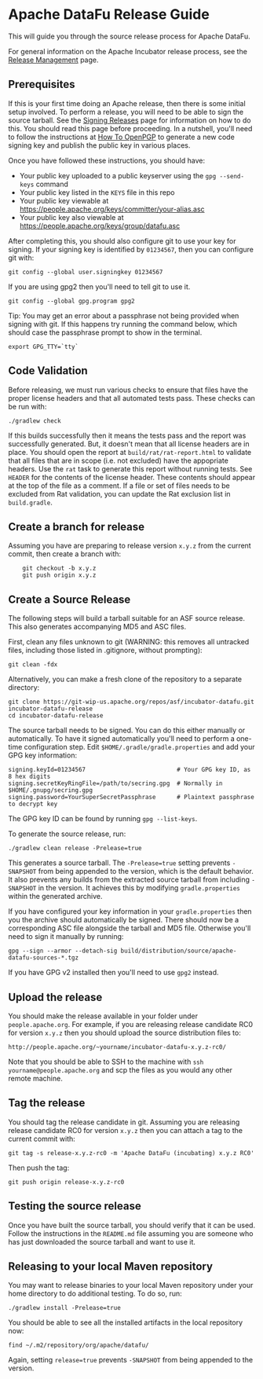 # Apache DataFu Release Guide

This will guide you through the source release process for Apache DataFu.

For general information on the Apache Incubator release process, see the [Release Management](http://incubator.apache.org/guides/releasemanagement.html) page.

## Prerequisites

If this is your first time doing an Apache release, then there is some initial setup involved.  To perform a release, you will need to be able to sign the source tarball.  See the [Signing Releases](http://www.apache.org/dev/release-signing.html) page for information on how to do this.  You should read this page before proceeding.   In a nutshell, you'll need to follow the instructions at [How To OpenPGP](http://www.apache.org/dev/openpgp.html#generate-key) to generate a new code signing key and publish the public key in various places.

Once you have followed these instructions, you should have:

* Your public key uploaded to a public keyserver using the `gpg --send-keys` command
* Your public key listed in the `KEYS` file in this repo
* Your public key viewable at https://people.apache.org/keys/committer/your-alias.asc
* Your public key also viewable at https://people.apache.org/keys/group/datafu.asc

After completing this, you should also configure git to use your key for signing.  If your signing key is identified by `01234567`, then you can configure git with:

    git config --global user.signingkey 01234567

If you are using gpg2 then you'll need to tell git to use it.

    git config --global gpg.program gpg2

Tip: You may get an error about a passphrase not being provided when signing with git.  If this happens try running the command below, which should case the passphrase prompt to show in the terminal.

    export GPG_TTY=`tty`

## Code Validation

Before releasing, we must run various checks to ensure that files have the proper license headers and that all automated tests pass.  These checks can be run with:

    ./gradlew check

If this builds successfully then it means the tests pass and the report was successfully generated.  But, it doesn't mean that all license headers are in place.  You should open the report at `build/rat/rat-report.html` to validate that all files that are in scope (i.e. not excluded) have the appopriate headers.  Use the `rat` task to generate this report without running tests.  See `HEADER` for the contents of the license header.  These contents should appear at the top of the file as a comment.  If a file or set of files needs to be excluded from Rat validation, you can update the Rat exclusion list in `build.gradle`.

## Create a branch for release

Assuming you have are preparing to release version `x.y.z` from the current commit, then create a branch with:

        git checkout -b x.y.z
        git push origin x.y.z

## Create a Source Release

The following steps will build a tarball suitable for an ASF source release.  This also generates accompanying MD5 and ASC files.

First, clean any files unknown to git (WARNING: this removes all untracked files, including those listed in .gitignore, without prompting):

    git clean -fdx

Alternatively, you can make a fresh clone of the repository to a separate directory:

    git clone https://git-wip-us.apache.org/repos/asf/incubator-datafu.git incubator-datafu-release
    cd incubator-datafu-release

The source tarball needs to be signed.  You can do this either manually or automatically.  To have it signed automatically you'll need to perform a one-time configuration step.  Edit `$HOME/.gradle/gradle.properties` and add your GPG key information:

    signing.keyId=01234567                          # Your GPG key ID, as 8 hex digits
    signing.secretKeyRingFile=/path/to/secring.gpg  # Normally in $HOME/.gnupg/secring.gpg
    signing.password=YourSuperSecretPassphrase      # Plaintext passphrase to decrypt key

The GPG key ID can be found by running `gpg --list-keys`.

To generate the source release, run:

    ./gradlew clean release -Prelease=true

This generates a source tarball.  The `-Prelease=true` setting prevents `-SNAPSHOT` from being appended to the version,
which is the default behavior.  It also prevents any builds from the extracted source tarball from including `-SNAPSHOT` in the version.  It achieves this by modifying `gradle.properties` within the generated archive.

If you have configured your key information in your `gradle.properties` then you the archive should automatically be signed.  There should now be a corresponding ASC file alongside the tarball and MD5 file.  Otherwise you'll need to sign it manually by running:

    gpg --sign --armor --detach-sig build/distribution/source/apache-datafu-sources-*.tgz

If you have GPG v2 installed then you'll need to use `gpg2` instead.

## Upload the release

You should make the release available in your folder under `people.apache.org`.  For example, if you are releasing release candidate RC0 for version `x.y.z` then you should upload the source distribution files to:

    http://people.apache.org/~yourname/incubator-datafu-x.y.z-rc0/

Note that you should be able to SSH to the machine with `ssh yourname@people.apache.org` and scp the files as you would any other remote machine.

## Tag the release

You should tag the release candidate in git.  Assuming you are releasing release candidate RC0 for version `x.y.z` then you can attach a tag to the current commit with:

    git tag -s release-x.y.z-rc0 -m 'Apache DataFu (incubating) x.y.z RC0'

Then push the tag:

    git push origin release-x.y.z-rc0

## Testing the source release

Once you have built the source tarball, you should verify that it can be used.  Follow the instructions in the `README.md` file assuming you are someone who has just downloaded the source tarball and want to use it.

## Releasing to your local Maven repository

You may want to release binaries to your local Maven repository under your home directory to do additional testing.  To do so, run:

    ./gradlew install -Prelease=true

You should be able to see all the installed artifacts in the local repository now:

    find ~/.m2/repository/org/apache/datafu/

Again, setting `release=true` prevents `-SNAPSHOT` from being appended to the version.
